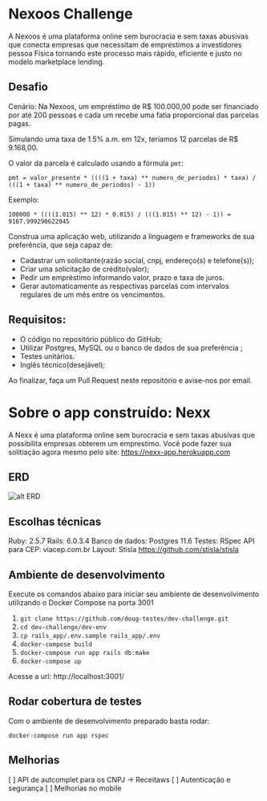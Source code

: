 # Nexoos Challenge

A Nexoos é uma plataforma online sem burocracia e sem taxas abusivas que conecta empresas
que necessitam de empréstimos a investidores pessoa Física tornando este processo mais rápido, eficiente e justo no modelo marketplace lending.

## Desafio

Cenário: Na Nexoos, um empréstimo de R$ 100.000,00 pode ser financiado por até 200 pessoas e cada um recebe uma fatia proporcional das parcelas pagas.

Simulando uma taxa de 1.5% a.m. em 12x, teríamos 12 parcelas de R$ 9.168,00.

O valor da parcela é calculado usando a fórmula `pmt`:

```
pmt = valor_presente * ((((1 + taxa) ** numero_de_periodos) * taxa) / (((1 + taxa) ** numero_de_periodos) - 1))
```

Exemplo:

```
100000 * ((((1.015) ** 12) * 0.015) / (((1.015) ** 12) - 1)) = 9167.999290622945
```

Construa uma aplicação web, utilizando a linguagem e frameworks de sua preferência, que seja capaz de:
- Cadastrar um solicitante(razão social, cnpj, endereço(s) e telefone(s));
- Criar uma solicitação de crédito(valor);
- Pedir um empréstimo informando valor, prazo e taxa de juros.
- Gerar automaticamente as respectivas parcelas com intervalos regulares de um mês entre os vencimentos. 

## Requisitos:

- O código no repositório público do GitHub;
- Utilizar Postgres, MySQL ou o banco de dados de sua preferência ;
- Testes unitários.
- Inglês técnico(desejável);

Ao finalizar, faça um Pull Request neste repositório e avise-nos por email.



# Sobre o app construído: Nexx

A Nexx é uma plataforma online sem burocracia e sem taxas abusivas que possibilita empresas obterem um emprestimo.
Você pode fazer sua solitiação agora mesmo pelo site: https://nexx-app.herokuapp.com

## ERD
![alt ERD](https://i.imgur.com/FIYJtFZ.png "ERD")

## Escolhas técnicas

Ruby: 2.5.7
Rails: 6.0.3.4
Banco de dados: Postgres 11.6
Testes: RSpec
API para CEP: viacep.com.br
Layout: Stisla https://github.com/stisla/stisla

## Ambiente de desenvolvimento

Execute os comandos abaixo para iniciar seu ambiente de desenvolvimento utilizando o Docker Compose na porta 3001

1. `git clone https://github.com/doug-testes/dev-challenge.git`
1. `cd dev-challenge/dev-env`
1. `cp rails_app/.env.sample rails_app/.env`
1. `docker-compose build`
1. `docker-compose run app rails db:make`
1. `docker-compose up`

Acesse a url: http://localhost:3001/

## Rodar cobertura de testes
Com o ambiente de desenvolvimento preparado basta rodar:

```docker-compose run app rspec```

## Melhorias

[ ] API de autcomplet para os CNPJ -> Receitaws
[ ] Autenticação e segurança
[ ] Melhorias no mobile